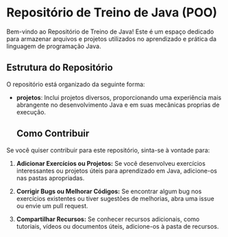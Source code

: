 # Repositório de Treino de Java (POO)

Bem-vindo ao Repositório de Treino de Java! Este é um espaço dedicado para armazenar arquivos e projetos utilizados no aprendizado e prática da linguagem de programação Java.

## Estrutura do Repositório

O repositório está organizado da seguinte forma:

- **projetos**: Inclui projetos diversos, proporcionando uma experiência mais abrangente no desenvolvimento Java e em suas mecânicas proprias de execução.

  ## Como Contribuir

Se você quiser contribuir para este repositório, sinta-se à vontade para:

1. **Adicionar Exercícios ou Projetos:** Se você desenvolveu exercícios interessantes ou projetos úteis para aprendizado em Java, adicione-os nas pastas apropriadas.

2. **Corrigir Bugs ou Melhorar Códigos:** Se encontrar algum bug nos exercícios existentes ou tiver sugestões de melhorias, abra uma issue ou envie um pull request.

3. **Compartilhar Recursos:** Se conhecer recursos adicionais, como tutoriais, vídeos ou documentos úteis, adicione-os à pasta de recursos.
